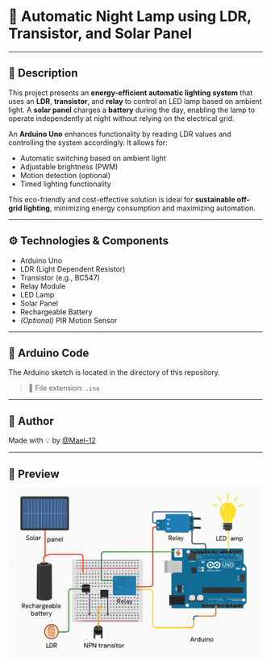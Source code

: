 # 🌙 Automatic Night Lamp using LDR, Transistor, and Solar Panel



---

## 📝 Description

This project presents an **energy-efficient automatic lighting system** that uses an **LDR**, **transistor**, and **relay** to control an LED lamp based on ambient light. A **solar panel** charges a **battery** during the day, enabling the lamp to operate independently at night without relying on the electrical grid.

An **Arduino Uno** enhances functionality by reading LDR values and controlling the system accordingly. It allows for:

- Automatic switching based on ambient light  
- Adjustable brightness (PWM)  
- Motion detection (optional)  
- Timed lighting functionality  

This eco-friendly and cost-effective solution is ideal for **sustainable off-grid lighting**, minimizing energy consumption and maximizing automation.

---

## ⚙️ Technologies & Components

- Arduino Uno  
- LDR (Light Dependent Resistor)  
- Transistor (e.g., BC547)  
- Relay Module  
- LED Lamp  
- Solar Panel  
- Rechargeable Battery  
- *(Optional)* PIR Motion Sensor  

---

## 📁 Arduino Code

The Arduino sketch is located in <a href="LDRCode.ino" target="_blank"></a> the  directory of this repository.  
> 📌 File extension: `.ino`

---

## 👤 Author

Made with 💡 by [@Mael-12](https://github.com/Mael-12)

---

## 📸 Preview

<a href="#" target="_blank">
    <img src="image.png" alt="Agent_secret">
</a>
